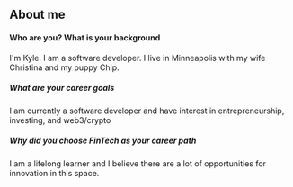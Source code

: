 ## About me

#### Who are you? What is your background
I'm Kyle. I am a software developer. I live in Minneapolis with my wife Christina and my puppy Chip. 


##### What are your career goals
I am currently a software developer and have interest in entrepreneurship, investing, and web3/crypto

##### Why did you choose FinTech as your career path
I am a lifelong learner and I believe there are a lot of opportunities for innovation in this space.
